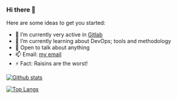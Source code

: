 ### Hi there 👋

Here are some ideas to get you started:

- 🔭 I’m currently very active in [Gitlab](https://gitlab.com/ivandres73)
- 🌱 I’m currently learning about DevOps; tools and methodology
- 💬 Open to talk about anything
- 📫 Email: [my email](ivandres73@gmail.com)
- ⚡ Fact: Raisins are the worst!

[![Github stats](https://github-readme-stats.vercel.app/api?username=ivandres73&show_icons=true&theme=graywhite)](https://github.com/anuraghazra/github-readme-stats)

[![Top Langs](https://github-readme-stats.vercel.app/api/top-langs/?username=ivandres73)](https://github.com/anuraghazra/github-readme-stats)
